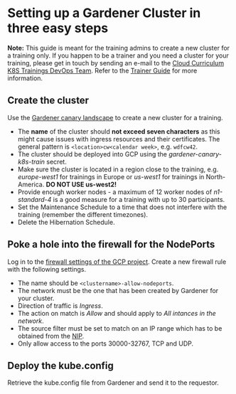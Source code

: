 # Setting up a Gardener Cluster in three easy steps

**Note:** This guide is meant for the training admins to create a new cluster for a training only. If you happen to be a trainer and you need a cluster for your training, please get in touch by sending an e-mail to the [Cloud Curriculum K8S Trainings DevOps Team](mailto:DL_5B2CDDFFECB21162D9000010@sap.com?subject=[Docker%20and%20K8s%20fundamentals%20training]%20Request%20for%20trainings%20cluster%20-%20<Location>-<DateOfYourTraining>). Refer to the [Trainer Guide](trainer-guide.md) for more information.

## Create the cluster
Use the [Gardener canary landscape](https://dashboard.garden.canary.k8s.ondemand.com/login) to create a new cluster for a training. 

- The **name** of the cluster should **not exceed seven characters** as this might cause issues with ingress resources and their certificates. The general pattern is `<location>cw<calendar week>`, e.g. `wdfcw42`.
- The cluster should be deployed into GCP using the _gardener-canary-k8s-train_ secret.
- Make sure the cluster is located in a region close to the training, e.g. _europe-west1_ for trainings in Europe or _us-west1_ for trainings in North-America. **DO NOT USE us-west2!**
- Provide enough worker nodes - a maximum of 12 worker nodes of _n1-standard-4_ is a good measure for a training with up to 30 participants.
- Set the Maintenance Schedule to a time that does not interfere with the training (remember the different timezones).
- Delete the Hibernation Schedule.

## Poke a hole into the firewall for the NodePorts
Log in to the [firewall settings of the GCP project](https://console.cloud.google.com/networking/firewalls/list?project=sap-pi-coo-acdc-dev). Create a new firewall rule with the following settings.

- The name should be `<clustername>-allow-nodeports`.
- The network must be the one that has been created by Gardener for your cluster.
- Direction of traffic is _Ingress_.
- The action on match is _Allow_ and should apply to _All intances in the network_.
- The source filter must be set to match on an IP range which has to be obtained from the [NIP](https://nip.wdf.sap.corp/nip2/faces/networking/wan/PublicAddresses.xhtml).
- Only allow access to the ports 30000-32767, TCP and UDP.

## Deploy the kube.config
Retrieve the kube.config file from Gardener and send it to the requestor.
